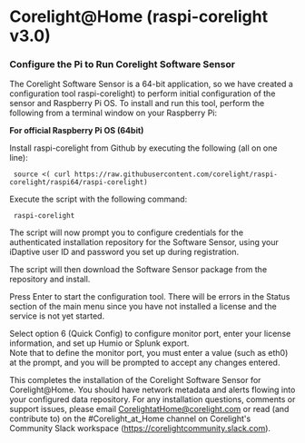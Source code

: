# Corelight@Home (raspi-corelight v3.0)

### Configure the Pi to Run Corelight Software Sensor 

The Corelight Software Sensor is a 64-bit application, so we have created a configuration tool raspi-corelight) to perform initial configuration of the sensor and Raspberry Pi OS.  To install and run this tool, perform the following from a terminal window on your Raspberry Pi:

**For official Raspberry Pi OS (64bit)**



Install raspi-corelight from Github by executing the following (all on one line):

     source <( curl https://raw.githubusercontent.com/corelight/raspi-corelight/raspi64/raspi-corelight)

Execute the script with the following command:

     raspi-corelight


The script will now prompt you to configure credentials for the authenticated installation repository for the Software Sensor, using your iDaptive user ID and password you set up during registration.

The script will then download the Software Sensor package from the repository and install.  

Press Enter to start the configuration tool. There will be errors in the Status section of the main menu since you have not installed a license and the service is not yet started. 
 
Select option 6 (Quick Config) to configure monitor port, enter your license information,  and set up Humio or Splunk export.  
Note that to define the monitor port, you must enter a value (such as eth0) at the prompt, and you will be prompted to accept any changes entered. 

This completes the installation of the Corelight Software Sensor for Corelight@Home.  You should have network metadata and alerts flowing into your configured data repository. For any installation questions, comments or support issues, please email CorelightatHome@corelight.com or read (and contribute to) on the #Corelight_at_Home channel on Corelight's Community Slack workspace (https://corelightcommunity.slack.com).


